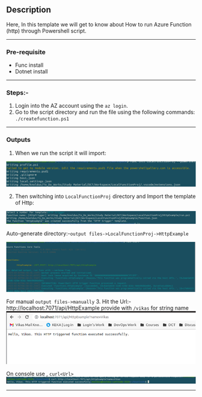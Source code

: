 ## Description

Here, In this template we will get to know about How to run Azure Function (http) through Powershell script.

---
### Pre-requisite

* Func install
* Dotnet install

---

### Steps:-
1. Login into the AZ account using the `az login`.
2. Go to the script directory and run the file using the following commands: `./createfunction.ps1`

---
### Outputs

1. When we run the script it will import:

![output-1.png](assets/output-1.png)

2. Then switching into `LocalFunctionProj` directory and Import the template of Http:

![output-2.png](assets/output-2.png)

Auto-generate directory:-`output files->LocalFunctionProj->HttpExample`

![output-3.png](assets/output-3.png)

For manual `output files->manually`
3. Hit the Url:- http://localhost:7071/api/HttpExample
provide with `/vikas` for string name
![output-on-ui.png](assets/output-on-ui.png)

On console use , `curl<Url>` 
![output-vikas.png](assets/output-vikas.png)

---
